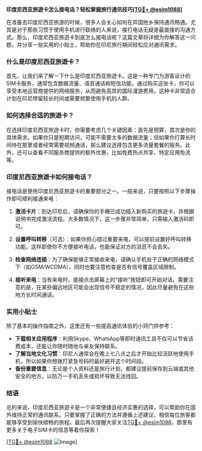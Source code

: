 **印度尼西亚旅遊卡怎么接电话？轻松掌握旅行通讯技巧[[TG💪+ @esim1088](https://t.me/s/esim1088)]**

在准备去印度尼西亚旅游的时候，很多人会关心如何在异国他乡保持通讯畅通。尤其是对于那些习惯于使用手机进行联络的人来说，接打电话无疑是最直接的沟通方式。那么，印度尼西亚旅遊卡到底怎么接电话呢？这篇文章将详细为你解答这一问题，并分享一些实用的小贴士，帮助你在印尼旅行期间轻松应对通讯需求。

### 什么是印度尼西亚旅遊卡？

首先，让我们来了解一下什么是印度尼西亚旅遊卡。这是一种专门为游客设计的SIM卡服务，通常包含数据流量、语音通话和短信功能。通过购买这张卡，你可以享受本地运营商提供的网络服务，从而避免高昂的国际漫游费用。这种卡非常适合计划在印尼停留较长时间或需要频繁使用手机的人群。

### 如何选择合适的旅遊卡？

在选择印度尼西亚旅遊卡时，你需要考虑几个关键因素：首先是预算，其次是你的具体需求。如果你只是短期访问，可能不需要太多的数据流量；但如果你打算长时间待在那里或者经常需要视频通话，那么建议选择包含更多流量套餐的服务。此外，还可以查看不同服务商提供的额外优惠，比如免费热点共享、特定应用免流等。

### 印度尼西亚旅遊卡如何接电话？

接电话是使用印度尼西亚旅遊卡的重要部分之一。一般来说，只要按照以下步骤操作即可顺利接通来电：

1. **激活卡片**：到达印尼后，请确保你的手機已成功插入新购买的旅遊卡，并根据说明书完成激活流程。大多数情况下，这一步骤非常简单，只需输入激活码即可。
   
2. **设置呼叫转移**（可选）：如果你担心错过重要来电，可以提前设置好呼叫转移功能。这样即使你不方便接听电话，也能保证对方的消息不会丢失。

3. **检查网络连接**：为了确保能够正常接收来电，请确认手机处于正确的网络模式下（如GSM/WCDMA）。同时也要注意检查是否有信号覆盖区域限制。

4. **接听来电**：当有来电时，直接点击屏幕上的“接听”按钮即可开始对话。需要注意的是，在某些偏远地区可能会出现信号不稳定的情况，因此尽量避免在这些地方长时间通话。

### 实用小贴士

除了基本的操作指南之外，这里还有一些提高通讯体验的小窍门供参考：

- **下载相关应用程序**：利用Skype、WhatsApp等即时通讯工具不仅可以节省话费成本，还能让你随时随地与亲友保持联系。
- **了解当地文化习惯**：印尼人通常会在晚上七八点之后才开始比较活跃地使用手机，所以如果你想拨打紧急号码时最好避开这个时间段。
- **备份重要信息**：无论是个人资料还是旅行计划，都建议提前保存到云端或其他安全的地方，以防万一手机丢失或损坏导致无法找回。

### 结语

总的来说，印度尼西亚旅遊卡是一个非常便捷且经济实惠的选择，可以帮助你在国外维持正常的通讯联系。只要掌握了正确的方法并遵循上述建议，相信每位旅客都能够享受到愉快顺畅的旅程。最后再次提醒大家关注[TG💪+ @esim1088](https://t.me/s/esim1088)，那里有更多关于电子SIM卡的信息等着你探索！

[[TG💪+ @esim1088](https://t.me/s/esim1088) ![Image](https://i.postimg.cc/4NQfJmqS/Snipaste-2025-05-13-00-14-12.png)]